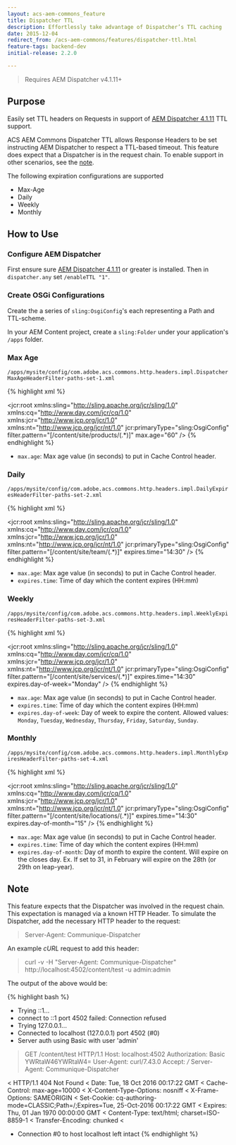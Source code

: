 ```yaml
---
layout: acs-aem-commons_feature
title: Dispatcher TTL
description: Effortlessly take advantage of Dispatcher’s TTL caching
date: 2015-12-04
redirect_from: /acs-aem-commons/features/dispatcher-ttl.html
feature-tags: backend-dev
initial-release: 2.2.0

---
```


> Requires AEM Dispatcher v4.1.11+

## Purpose

Easily set TTL headers on Requests in support of [AEM Dispatcher 4.1.11](https://www.adobeaemcloud.com/content/companies/public/adobe/dispatcher/dispatcher.html) TTL support.

ACS AEM Commons Dispatcher TTL allows Response Headers to be set instructing AEM Dispatcher to respect a TTL-based timeout. This feature does expect that a Dispatcher is in the request chain. To enable support in other scenarios, see the [note](acs-aem-commons/features/dispatcher-ttl.html#note).

The following expiration configurations are supported

* Max-Age
* Daily
* Weekly
* Monthly

## How to Use

### Configure AEM Dispatcher

First ensure sure [AEM Dispatcher 4.1.11](https://www.adobeaemcloud.com/content/companies/public/adobe/dispatcher/dispatcher.html) or greater is installed. Then in `dispatcher.any` set `/enableTTL "1"`.


### Create OSGi Configurations

Create the a series of `sling:OsgiConfig`'s each representing a Path and TTL-scheme.

In your AEM Content project, create a `sling:Folder` under your application's `/apps` folder.

### Max Age

`/apps/mysite/config/com.adobe.acs.commons.http.headers.impl.DispatcherMaxAgeHeaderFilter-paths-set-1.xml`

{% highlight xml %}
<?xml version="1.0" encoding="UTF-8"?>
<jcr:root xmlns:sling="http://sling.apache.org/jcr/sling/1.0" xmlns:cq="http://www.day.com/jcr/cq/1.0"
    xmlns:jcr="http://www.jcp.org/jcr/1.0" xmlns:nt="http://www.jcp.org/jcr/nt/1.0"
    jcr:primaryType="sling:OsgiConfig"
    filter.pattern="[/content/site/products/(.*)]"
    max.age="60"
    />
{% endhighlight %}   

* `max.age`: Max age value (in seconds) to put in Cache Control header.  

### Daily

`/apps/mysite/config/com.adobe.acs.commons.http.headers.impl.DailyExpiresHeaderFilter-paths-set-2.xml`

{% highlight xml %}
<?xml version="1.0" encoding="UTF-8"?>
<jcr:root xmlns:sling="http://sling.apache.org/jcr/sling/1.0" xmlns:cq="http://www.day.com/jcr/cq/1.0"
    xmlns:jcr="http://www.jcp.org/jcr/1.0" xmlns:nt="http://www.jcp.org/jcr/nt/1.0"
    jcr:primaryType="sling:OsgiConfig"
    filter.pattern="[/content/site/team/(.*)]"
    expires.time="14:30"
    />
{% endhighlight %}   

* `max.age`: Max age value (in seconds) to put in Cache Control header.  
* `expires.time`: Time of day which the content expires (HH:mm)


### Weekly

`/apps/mysite/config/com.adobe.acs.commons.http.headers.impl.WeeklyExpiresHeaderFilter-paths-set-3.xml`

{% highlight xml %}
<?xml version="1.0" encoding="UTF-8"?>
<jcr:root xmlns:sling="http://sling.apache.org/jcr/sling/1.0" xmlns:cq="http://www.day.com/jcr/cq/1.0"
    xmlns:jcr="http://www.jcp.org/jcr/1.0" xmlns:nt="http://www.jcp.org/jcr/nt/1.0"
    jcr:primaryType="sling:OsgiConfig"
    filter.pattern="[/content/site/services/(.*)]"
    expires.time="14:30"
    expires.day-of-week="Monday"
    />
{% endhighlight %}   

* `max.age`: Max age value (in seconds) to put in Cache Control header.  
* `expires.time`: Time of day which the content expires (HH:mm)
* `expires.day-of-week`: Day of week to expire the content. Allowed values: `Monday`, `Tuesday`, `Wednesday`, `Thursday`, `Friday`, `Saturday`, `Sunday`.


### Monthly

`/apps/mysite/config/com.adobe.acs.commons.http.headers.impl.MonthlyExpiresHeaderFilter-paths-set-4.xml`

{% highlight xml %}
<?xml version="1.0" encoding="UTF-8"?>
<jcr:root xmlns:sling="http://sling.apache.org/jcr/sling/1.0" xmlns:cq="http://www.day.com/jcr/cq/1.0"
    xmlns:jcr="http://www.jcp.org/jcr/1.0" xmlns:nt="http://www.jcp.org/jcr/nt/1.0"
    jcr:primaryType="sling:OsgiConfig"
    filter.pattern="[/content/site/locations/(.*)]"
    expires.time="14:30"
    expires.day-of-month="15"
    />
{% endhighlight %}   

* `max.age`: Max age value (in seconds) to put in Cache Control header.  
* `expires.time`: Time of day which the content expires (HH:mm)
* `expires.day-of-month`: Day of month to expire the content. Will expire on the closes day. Ex. If set to 31, in February will expire on the 28th (or 29th on leap-year).


## Note

This feature expects that the Dispatcher was involved in the request chain. This expectation is managed via a known HTTP Header. To simulate the Dispatcher, add the necessary HTTP header to the request:

> Server-Agent: Communique-Dispatcher

An example _cURL_ request to add this header:

> curl -v -H "Server-Agent: Communique-Dispatcher" http://localhost:4502/content/test -u admin:admin

The output of the above would be:

{% highlight bash %}
*   Trying ::1...
* connect to ::1 port 4502 failed: Connection refused
*   Trying 127.0.0.1...
* Connected to localhost (127.0.0.1) port 4502 (#0)
* Server auth using Basic with user 'admin'
> GET /content/test HTTP/1.1
> Host: localhost:4502
> Authorization: Basic YWRtaW46YWRtaW4=
> User-Agent: curl/7.43.0
> Accept: */*
> Server-Agent: Communique-Dispatcher
> 
< HTTP/1.1 404 Not Found
< Date: Tue, 18 Oct 2016 00:17:22 GMT
< Cache-Control: max-age=10000
< X-Content-Type-Options: nosniff
< X-Frame-Options: SAMEORIGIN
< Set-Cookie: cq-authoring-mode=CLASSIC;Path=/;Expires=Tue, 25-Oct-2016 00:17:22 GMT
< Expires: Thu, 01 Jan 1970 00:00:00 GMT
< Content-Type: text/html; charset=ISO-8859-1
< Transfer-Encoding: chunked
< 
* Connection #0 to host localhost left intact
{% endhighlight %}
